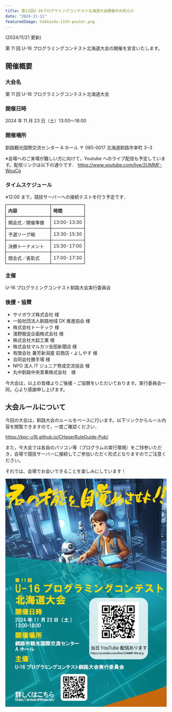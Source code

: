 ```yaml
---
title: 第11回U-16プログラミングコンテスト北海道大会開催のお知らせ
date: "2024-11-11"
featuredImage: hokkaido-11th-poster.png
---
```


(2024/11/21 更新)

第 11 回 U-16 プログラミングコンテスト北海道大会の開催を宣言いたします。

## 開催概要

### 大会名

第 11 回 U-16 プログラミングコンテスト北海道大会

### 開催日時

2024 年 11 月 23 日（土）13:00〜18:00

### 開催場所

釧路観光国際交流センター A ホール
〒 085-0017 北海道釧路市幸町 3−3

※会場へのご来場が難しい方に向けて，Youtube へのライブ配信も予定しています。配信リンクは以下の通りです．
https://www.youtube.com/live/2UMMF-WouCg

### タイムスケジュール

※12:00 まで，競技サーバーへの接続テストを行う予定です．

<style>
    table {
        border-collapse: collapse;
    }
    td {
        padding: 8px;
        text-align: left;
        border: 1px solid black;
    }
    td:first-child {
        padding-right: 20px; /* 列間のスペースを調整 */
    }
</style>
<table>
    <tr>
        <td><b>内容</b></td>
        <td><b>時間</b></td>
    </tr>
    <tr>
        <td>開会式／開催準備</td>
        <td>13:00-13:30</td>
    </tr>
    <tr>
        <td>予選リーグ戦</td>
        <td>13:30-15:30</td>
    </tr>
    <tr>
        <td>決勝トーナメント</td>
        <td>15:30-17:00</td>
    </tr>
    <tr>
        <td>閉会式／表彰式</td>
        <td>17:00-17:30</td>
    </tr>
</table>

### 主催

U-16 プログラミングコンテスト釧路大会実行委員会

### 後援・協賛

- サイボウズ株式会社 様
- 一般社団法人釧路地域 DX 推進協会 様
- 株式会社トーテック 様
- 濱野販促企画株式会社 様
- 株式会社大起工業 様
- 株式会社マルカツ吉田新聞店 様
- 有限会社 兼芳新潟屋 前商店・よしやす 様
- 合同会社勝手場 様
- NPO 法人 IT ジュニア育成交流協会 様
- 丸中釧路中央青果株式会社　様

今大会は，以上の皆様よりご後援・ご協賛をいただいております。実行委員会一同，心より感謝申し上げます。

## 大会ルールについて

今回の大会は，釧路大会のルールをベースに行います。以下リンクからルール内容を閲覧できますので，一度ご確認ください．

https://kpc-u16.github.io/CHaserRuleGuide-Pub/

また，今大会では各自のパソコン等（プログラムの実行環境）をご持参いただき，会場で競技サーバーに接続してご参加いただく形式となりますのでご注意ください。

それでは、会場でお会いできることを楽しみにしています！

![第11回U-16プロコン北海道大会のポスター](./hokkaido-11th-poster.png)
